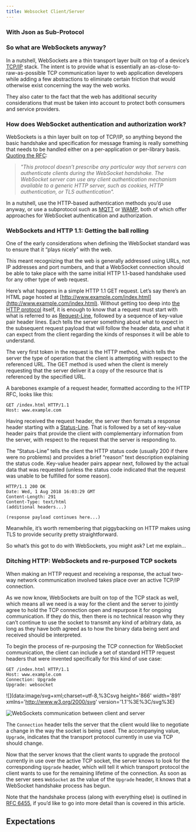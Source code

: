 ```yaml
---
title: Websocket Client/Server
---
```


### With Json as Sub-Protocol

### So what are WebSockets anyway?

In a nutshell, WebSockets are a thin transport layer built on top of a device’s [TCP/IP](https://en.wikipedia.org/wiki/Transmission_Control_Protocol) stack. The intent is to provide what is essentially an as-close-to-raw-as-possible TCP communication layer to web application developers while adding a few abstractions to eliminate certain friction that would otherwise exist concerning the way the web works.

They also cater to the fact that the web has additional security considerations that must be taken into account to protect both consumers and service providers.

### How does WebSocket authentication and authorization work?

WebSockets is a thin layer built on top of TCP/IP, so anything beyond the basic handshake and specification for message framing is really something that needs to be handled either on a per-application or per-library basis. [Quoting the RFC](https://tools.ietf.org/html/rfc6455#section-10.5):

> _"This protocol doesn’t prescribe any particular way that servers can authenticate clients during the WebSocket handshake. The WebSocket server can use any client authentication mechanism available to a generic HTTP server, such as cookies, HTTP authentication, or TLS authentication"._

In a nutshell, use the HTTP-based authentication methods you’d use anyway, or use a subprotocol such as [MQTT](https://ably.com/topic/mqtt) or [WAMP](https://wamp-proto.org/static/rfc/draft-oberstet-hybi-crossbar-wamp.html), both of which offer approaches for WebSocket authentication and authorization.

### WebSockets and HTTP 1.1: Getting the ball rolling

One of the early considerations when defining the WebSocket standard was to ensure that it “plays nicely” with the web.

This meant recognizing that the web is generally addressed using URLs, not IP addresses and port numbers, and that a WebSocket connection should be able to take place with the same initial HTTP 1.1-based handshake used for any other type of web request.

Here’s what happens in a simple HTTP 1.1 GET request. Let’s say there’s an HTML page hosted at [http://www.example.com/index.html](http://www.example.com/index.html). Without getting too deep into [the HTTP protocol](https://tools.ietf.org/html/rfc2616) itself, it is enough to know that a request must start with what is referred to as [Request-Line](https://tools.ietf.org/html/rfc2616#section-5.1), followed by a sequence of key-value pair header lines. Each tells the server something about what to expect in the subsequent request payload that will follow the header data, and what it can expect from the client regarding the kinds of responses it will be able to understand.

The very first token in the request is the HTTP method, which tells the server the type of operation that the client is attempting with respect to the referenced URL. The GET method is used when the client is merely requesting that the server deliver it a copy of the resource that is referenced by the specified URL.

A barebones example of a request header, formatted according to the HTTP RFC, looks like this:

```http
GET /index.html HTTP/1.1
Host: www.example.com

```

Having received the request header, the server then formats a response header starting with a [Status-Line](https://tools.ietf.org/html/rfc2616#section-6.1). That is followed by a set of key-value header pairs that provide the client with complementary information from the server, with respect to the request that the server is responding to.

The “Status-Line” tells the client the HTTP status code (usually 200 if there were no problems) and provides a brief “reason” text description explaining the status code. Key-value header pairs appear next, followed by the actual data that was requested (unless the status code indicated that the request was unable to be fulfilled for some reason).

```http
HTTP/1.1 200 OK
Date: Wed, 1 Aug 2018 16:03:29 GMT
Content-Length: 291
Content-Type: text/html
(additional headers...)

(response payload continues here...)

```

Meanwhile, it’s worth remembering that piggybacking on HTTP makes using TLS to provide security pretty straightforward.

So what’s this got to do with WebSockets, you might ask? Let me explain...

### Ditching HTTP: WebSockets and re-purposed TCP sockets

When making an HTTP request and receiving a response, the actual two-way network communication involved takes place over an active TCP/IP connection.

As we now know, WebSockets are built on top of the TCP stack as well, which means all we need is a way for the client and the server to jointly agree to hold the TCP connection open and repurpose it for ongoing communication. If they do this, then there is no technical reason why they can’t continue to use the socket to transmit any kind of arbitrary data, as long as they have both agreed as to how the binary data being sent and received should be interpreted.

To begin the process of re-purposing the TCP connection for WebSocket communication, the client can include a set of standard HTTP request headers that were invented specifically for this kind of use case:

```http
GET /index.html HTTP/1.1
Host: www.example.com
Connection: Upgrade
Upgrade: websocket

```

![](data:image/svg+xml;charset=utf-8,%3Csvg height='866' width='891' xmlns='http://www.w3.org/2000/svg' version='1.1'%3E%3C/svg%3E)

![WebSockets communication between client and server](https://images.ctfassets.net/ee3ypdtck0rk/0mExYcxsnzccWxnktAKjc/e26578a6c46c48a02308a222440c6d69/websockets.png?w=891&h=866&q=50&fm=png)

The `Connection` header tells the server that the client would like to negotiate a change in the way the socket is being used. The accompanying value, `Upgrade`, indicates that the transport protocol currently in use via TCP should change.

Now that the server knows that the client wants to upgrade the protocol currently in use over the active TCP socket, the server knows to look for the corresponding `Upgrade` header, which will tell it which transport protocol the client wants to use for the remaining lifetime of the connection. As soon as the server sees `WebSocket` as the value of the `Upgrade` header, it knows that a WebSocket handshake process has begun.

Note that the handshake process (along with everything else) is outlined in [RFC 6455](https://tools.ietf.org/html/rfc6455), if you’d like to go into more detail than is covered in this article.

## Expectations
